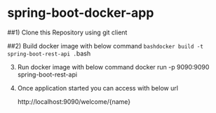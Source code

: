 # spring-boot-docker-app 

##1) Clone this Repository using git client

##2) Build docker image with below command
   ```bashdocker build -t spring-boot-rest-api .```bash
   
3) Run docker image with below command
   docker run -p 9090:9090 spring-boot-rest-api
   
4) Once application started you can access with below url

    http://localhost:9090/welcome/{name}
